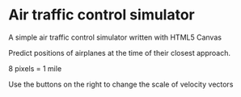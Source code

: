 # Air traffic control simulator

A simple air traffic control simulator written with HTML5 Canvas

Predict positions of airplanes at the time of their closest approach.

8 pixels = 1 mile

Use the buttons on the right to change the scale of velocity vectors